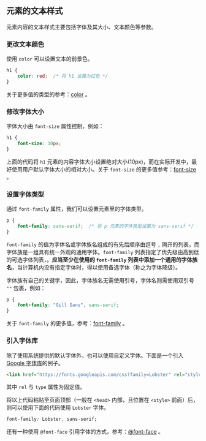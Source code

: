 ## 元素的文本样式

元素内容的文本样式主要包括字体及其大小、文本颜色等参数。

### 更改文本颜色

使用 `color` 可以设置文本的前景色。

```css
h1 {
    color: red;  /* 将 h1 设置为红色 */
}
```

关于更多值的类型的参考：<a href="https://developer.mozilla.org/zh-CN/docs/Web/CSS/color#try_it">color</a> 。

### 修改字体大小

字体大小由 `font-size` 属性控制，例如：

```css
h1 {
    font-size: 10px;
}
```

上面的代码将 `h1` 元素的内容字体大小设置绝对大小(10px)，而在实际开发中，最好使用用户默认字体大小的相对大小。关于 `font-size` 的更多值参考：<a href="https://developer.mozilla.org/zh-CN/docs/Web/CSS/font-size#values">font-size</a> 。

### 设置字体类型

通过 `font-family` 属性，我们可以设置元素里的字体类型。

```css
p {
    font-family: sans-serif;  /* 将 p 元素的字体类型设置为 sans-serif */
}
```

`font-family` 的值为字体名或字体族名组成的有先后顺序由逗号 `,` 隔开的列表，而字体族是一组具有统一外观的通用字体。`font-family` 列表指定了优先级由高到低的可选字体列表，。**应当至少在使用的 `font-family` 列表中添加一个通用的字体族名**，当计算机内没有指定字体时，得以使用备选字体（称之为字体降级）。

字体族有自己的关键字，因此，字体族名无需使用引号，字体名则需使用双引号 `""` 包裹，例如：

```css
p {
    font-family: "Gill Sans", sans-serif;
}
```

关于 `font-family` 的更多值，参考：<a href="https://developer.mozilla.org/zh-CN/docs/Web/CSS/font-family#%E5%8F%96%E5%80%BC">font-family</a> 。

### 引入字体库

除了使用系统提供的默认字体外，也可以使用自定义字体。下面是一个引入 <a href="https://fonts.google.com/">Google 字体库</a>的例子。

```html
<link href="https://fonts.googleapis.com/css?family=Lobster" rel="stylesheet" type="text/css">
```

其中 `rel` 与 `type` 属性为固定值。

将以上代码粘贴至页面顶部（一般在 `<head>` 内部，且位置在 `<style>` 前面）后，则可以使用下面的代码使用 `Lobster` 字体。

```css
font-family: Lobster, sans-serif;
```

还有一种使用 `@font-face` 引用字体的方式，参考：<a href="https://developer.mozilla.org/zh-CN/docs/Web/CSS/@font-face">@font-face</a> 。





